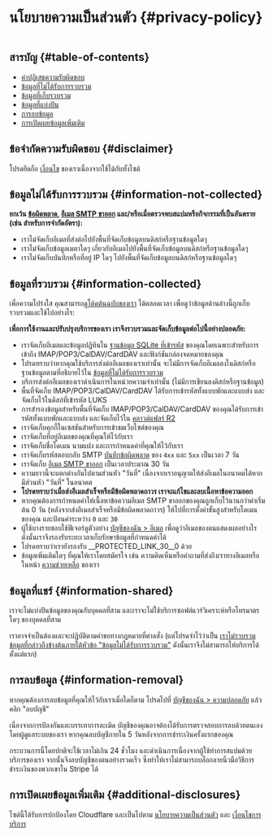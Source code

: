 # นโยบายความเป็นส่วนตัว {#privacy-policy}

<img loading="lazy" src="/img/articles/privacy.webp" alt="" class="rounded-lg" />

## สารบัญ {#table-of-contents}

* [คำปฏิเสธความรับผิดชอบ](#disclaimer)
* [ข้อมูลที่ไม่ได้รับการรวบรวม](#information-not-collected)
* [ข้อมูลที่เก็บรวบรวม](#information-collected)
* [ข้อมูลที่แบ่งปัน](#information-shared)
* [การลบข้อมูล](#information-removal)
* [การเปิดเผยข้อมูลเพิ่มเติม](#additional-disclosures)

## ข้อจำกัดความรับผิดชอบ {#disclaimer}

โปรดยึดถือ [เงื่อนไข](/terms) ของเราเนื่องจากใช้ได้กับทั้งไซต์

## ข้อมูลไม่ได้รับการรวบรวม {#information-not-collected}

**ยกเว้น [ข้อผิดพลาด](/faq#do-you-store-error-logs), [อีเมล SMTP ขาออก](/faq#do-you-support-sending-email-with-smtp) และ/หรือเมื่อตรวจพบสแปมหรือกิจกรรมที่เป็นอันตราย (เช่น สำหรับการจำกัดอัตรา):**

* เราไม่จัดเก็บอีเมลที่ส่งต่อไปยังพื้นที่จัดเก็บข้อมูลบนดิสก์หรือฐานข้อมูลใดๆ
* เราไม่จัดเก็บข้อมูลเมตาใดๆ เกี่ยวกับอีเมลไปยังพื้นที่จัดเก็บข้อมูลบนดิสก์หรือฐานข้อมูลใดๆ
* เราไม่จัดเก็บบันทึกหรือที่อยู่ IP ใดๆ ไปยังพื้นที่จัดเก็บข้อมูลบนดิสก์หรือฐานข้อมูลใดๆ

## ข้อมูลที่รวบรวม {#information-collected}

เพื่อความโปร่งใส คุณสามารถ<a href="https://github.com/forwardemail" target="_blank" rel="noopener noreferrer">ดูโค้ดต้นฉบับของเรา</a> ได้ตลอดเวลา เพื่อดูว่าข้อมูลด้านล่างนี้ถูกเก็บรวบรวมและใช้ไปอย่างไร:

**เพื่อการใช้งานและปรับปรุงบริการของเรา เราจึงรวบรวมและจัดเก็บข้อมูลต่อไปนี้อย่างปลอดภัย:**

* เราจัดเก็บอีเมลและข้อมูลปฏิทินใน [ฐานข้อมูล SQLite ที่เข้ารหัส](/blog/docs/best-quantum-safe-encrypted-email-service) ของคุณโดยเฉพาะสำหรับการเข้าถึง IMAP/POP3/CalDAV/CardDAV และฟังก์ชันกล่องจดหมายของคุณ
* โปรดทราบว่าหากคุณใช้บริการส่งต่ออีเมลของเราเท่านั้น จะไม่มีการจัดเก็บอีเมลลงในดิสก์หรือฐานข้อมูลตามที่อธิบายไว้ใน [ข้อมูลที่ไม่ได้รับการรวบรวม](#information-not-collected)
* บริการส่งต่ออีเมลของเราดำเนินการในหน่วยความจำเท่านั้น (ไม่มีการเขียนลงดิสก์หรือฐานข้อมูล)
* พื้นที่จัดเก็บ IMAP/POP3/CalDAV/CardDAV ได้รับการเข้ารหัสทั้งแบบพักและแบบส่ง และจัดเก็บไว้ในดิสก์ที่เข้ารหัส LUKS
* การสำรองข้อมูลสำหรับพื้นที่จัดเก็บ IMAP/POP3/CalDAV/CardDAV ของคุณได้รับการเข้ารหัสทั้งแบบพักและแบบส่ง และจัดเก็บไว้ใน [คลาวด์แฟลร์ R2](https://www.cloudflare.com/developer-platform/r2/)
* เราจัดเก็บคุกกี้ในเซสชันสำหรับการเข้าชมเว็บไซต์ของคุณ
* เราจัดเก็บที่อยู่อีเมลของคุณที่คุณให้ไว้กับเรา
* เราจัดเก็บชื่อโดเมน นามแฝง และการกำหนดค่าที่คุณให้ไว้กับเรา
* เราจัดเก็บรหัสตอบกลับ SMTP [บันทึกข้อผิดพลาด](/faq#do-you-store-error-logs) ของ `4xx` และ `5xx` เป็นเวลา 7 วัน
* เราจัดเก็บ [อีเมล SMTP ขาออก](/faq#do-you-support-sending-email-with-smtp) เป็นเวลาประมาณ 30 วัน
* ความยาวนี้จะแตกต่างกันไปตามส่วนหัว "วันที่" เนื่องจากเราอนุญาตให้ส่งอีเมลในอนาคตได้หากมีส่วนหัว "วันที่" ในอนาคต
* **โปรดทราบว่าเมื่อส่งอีเมลสำเร็จหรือมีข้อผิดพลาดถาวร เราจะแก้ไขและลบเนื้อหาข้อความออก**
* หากคุณต้องการกำหนดค่าให้เนื้อหาข้อความอีเมล SMTP ขาออกของคุณถูกเก็บไว้นานกว่าค่าเริ่มต้น 0 วัน (หลังจากส่งอีเมลสำเร็จหรือมีข้อผิดพลาดถาวร) ให้ไปที่การตั้งค่าขั้นสูงสำหรับโดเมนของคุณ และป้อนค่าระหว่าง `0` และ `30`
* ผู้ใช้บางรายชอบใช้ฟีเจอร์ดูตัวอย่าง [บัญชีของฉัน > อีเมล](/my-account/emails) เพื่อดูว่าอีเมลของตนแสดงผลอย่างไร ดังนั้นเราจึงรองรับระยะเวลาเก็บรักษาข้อมูลที่กำหนดค่าได้
* โปรดทราบว่าเรายังรองรับ __PROTECTED_LINK_30__0 ด้วย
* ข้อมูลเพิ่มเติมใดๆ ที่คุณให้เราโดยสมัครใจ เช่น ความคิดเห็นหรือคำถามที่ส่งถึงเราทางอีเมลหรือในหน้า <a href="/help">ความช่วยเหลือ</a> ของเรา

## ข้อมูลที่แชร์ {#information-shared}

เราจะไม่แบ่งปันข้อมูลของคุณกับบุคคลที่สาม และเราจะไม่ใช้บริการซอฟต์แวร์วิเคราะห์หรือโทรมาตรใดๆ ของบุคคลที่สาม

เราอาจจำเป็นต้องและจะปฏิบัติตามคำขอทางกฎหมายที่ศาลสั่ง (แต่โปรดจำไว้ว่าเป็น [เราไม่รวบรวมข้อมูลที่กล่าวถึงข้างต้นภายใต้หัวข้อ "ข้อมูลไม่ได้รับการรวบรวม"](#information-not-collected) ดังนั้นเราจึงไม่สามารถให้บริการได้ตั้งแต่แรก)

## การลบข้อมูล {#information-removal}

หากคุณต้องการลบข้อมูลที่คุณให้ไว้กับเราเมื่อใดก็ตาม โปรดไปที่ <a href="/my-account/security">บัญชีของฉัน > ความปลอดภัย</a> แล้วคลิก "ลบบัญชี"

เนื่องจากการป้องกันและบรรเทาการละเมิด บัญชีของคุณอาจต้องได้รับการตรวจสอบการลบด้วยตนเองโดยผู้ดูแลระบบของเรา หากคุณลบบัญชีภายใน 5 วันหลังจากการชำระเงินครั้งแรกของคุณ

กระบวนการนี้โดยปกติจะใช้เวลาไม่เกิน 24 ชั่วโมง และดำเนินการเนื่องจากผู้ใช้ทำการสแปมด้วยบริการของเรา จากนั้นจึงลบบัญชีของตนอย่างรวดเร็ว ซึ่งทำให้เราไม่สามารถบล็อกลายนิ้วมือวิธีการชำระเงินของพวกเขาใน Stripe ได้

## การเปิดเผยข้อมูลเพิ่มเติม {#additional-disclosures}

ไซต์นี้ได้รับการปกป้องโดย Cloudflare และเป็นไปตาม [นโยบายความเป็นส่วนตัว](https://www.cloudflare.com/privacypolicy/) และ [เงื่อนไขการบริการ](https://www.cloudflare.com/website-terms/)